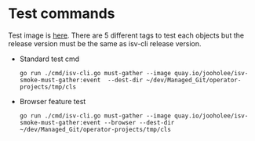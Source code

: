 # Test commands
Test image is [here](https://github.com/Jooho/isv-smoke-must-gather). There are 5 different tags to test each objects but the release version must be the same as isv-cli release version.

- Standard test cmd
  ~~~
  go run ./cmd/isv-cli.go must-gather --image quay.io/jooholee/isv-smoke-must-gather:event  --dest-dir ~/dev/Managed_Git/operator-projects/tmp/cls
  ~~~
- Browser feature test
  ~~~
  go run ./cmd/isv-cli.go must-gather --image quay.io/jooholee/isv-smoke-must-gather:event --browser --dest-dir ~/dev/Managed_Git/operator-projects/tmp/cls
  ~~~